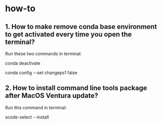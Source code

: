 # how-to

## 1.  How to make remove conda base environment to get activated every time you open the terminal?

Run these two commands in terminal:

conda deactivate

conda config --set changeps1 false

## 2.  How to install command line tools package after MacOS Ventura update?

Run this command in terminal:

xcode-select --install


